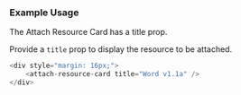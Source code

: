 ### Example Usage

The Attach Resource Card has a title prop.

Provide a `title` prop to display the resource to be attached.

```js
<div style="margin: 16px;">
    <attach-resource-card title="Word v1.1a" />
</div>
```
